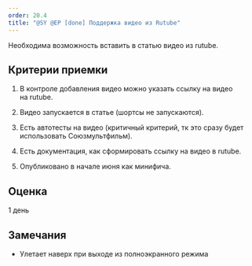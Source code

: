 ```yaml
---
order: 20.4
title: "@SY @EP [done] Поддержка видео из Rutube"
---
```


Необходима возможность вставить в статью видео из rutube.

## Критерии приемки

1. В контроле добавления видео можно указать ссылку на видео на rutube.

2. Видео запускается в статье (шортсы не запускаются).

3. Есть автотесты на видео (критичный критерий, тк это сразу будет использовать Союзмультфильм).

4. Есть документация, как сформировать ссылку на видео в rutube.

5. Опубликовано в начале июня как минифича.

## Оценка

1 день

## Замечания

-  Улетает наверх при выходе из полноэкранного режима